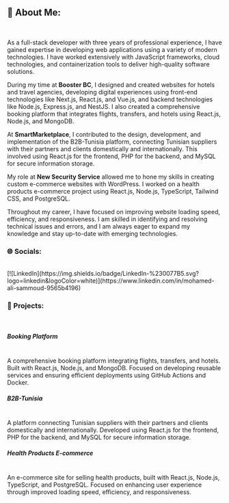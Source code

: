 <h2>💫 About Me:</h2> <br />

As a full-stack developer with three years of professional experience, I have gained expertise in developing web applications using a variety of modern technologies. I have worked extensively with JavaScript frameworks, cloud technologies, and containerization tools to deliver high-quality software solutions.<br />

During my time at **Booster BC**, I designed and created websites for hotels and travel agencies, developing digital experiences using front-end technologies like Next.js, React.js, and Vue.js, and backend technologies like Node.js, Express.js, and NestJS. I also created a comprehensive booking platform that integrates flights, transfers, and hotels using React.js, Node.js, and MongoDB.<br />

At **SmartMarketplace**, I contributed to the design, development, and implementation of the B2B-Tunisia platform, connecting Tunisian suppliers with their partners and clients domestically and internationally. This involved using React.js for the frontend, PHP for the backend, and MySQL for secure information storage.<br />

My role at **New Security Service** allowed me to hone my skills in creating custom e-commerce websites with WordPress. I worked on a health products e-commerce project using React.js, Node.js, TypeScript, Tailwind CSS, and PostgreSQL.<br />

Throughout my career, I have focused on improving website loading speed, efficiency, and responsiveness. I am skilled in identifying and resolving technical issues and errors, and I am always eager to expand my knowledge and stay up-to-date with emerging technologies.<br />

<h3>🌐 Socials:</h3> <br />
[![LinkedIn](https://img.shields.io/badge/LinkedIn-%230077B5.svg?logo=linkedin&logoColor=white)](https://www.linkedin.com/in/mohamed-ali-sammoud-9565b4196)



<h3>🌟 Projects:</h3> <br />
<h5>Booking Platform</h5> <br />
A comprehensive booking platform integrating flights, transfers, and hotels. Built with React.js, Node.js, and MongoDB. Focused on developing reusable services and ensuring efficient deployments using GitHub Actions and Docker.<br />

<h5>B2B-Tunisia</h5> <br />
A platform connecting Tunisian suppliers with their partners and clients domestically and internationally. Developed using React.js for the frontend, PHP for the backend, and MySQL for secure information storage.<br />

<h5>Health Products E-commerce</h5> <br />
An e-commerce site for selling health products, built with React.js, Node.js, TypeScript, and PostgreSQL. Focused on enhancing user experience through improved loading speed, efficiency, and responsiveness.<br />
